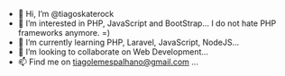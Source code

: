- 👋 Hi, I’m @tiagoskaterock
- 👀 I’m interested in PHP, JavaScript and BootStrap... I do not hate PHP frameworks anymore. =) 
- 🌱 I’m currently learning PHP, Laravel, JavaScript, NodeJS...
- 💞️ I’m looking to collaborate on Web Development...
- 📫 Find me on tiagolemespalhano@gmail.com ...

<!---
tiagoskaterock/tiagoskaterock is a ✨ special ✨ repository because its `README.md` (this file) appears on your GitHub profile.
You can click the Preview link to take a look at your changes.
--->
